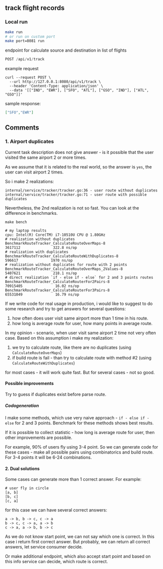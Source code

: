 ## track flight records

### Local run
```bash
make run
# or run on custom port
make port=8081 run
```

endpoint for calculate source and destination in list of flights
```go
POST /api/v1/track
```
example request
```shell
curl --request POST \
  --url http://127.0.0.1:8080/api/v1/track \
  --header 'Content-Type: application/json' \
  --data '[["IND", "EWR"], ["SFO", "ATL"], ["GSO", "IND"], ["ATL", "GSO"]]'
```
sample response:
```json
["SFO","EWR"]
```

## Comments

### 1. Airport duplicates
Current task description does not give answer - is it possible that the user visited the same airport 2 or more times.

As we assume that it is related to the real world, so the answer is `yes`, the user can visit airport 2 times.

So i make 2 realizations:
```
internal/service/tracker/tracker.go:36 - user route without duplicates
internal/service/tracker/tracker.go:71 - user route with possible duplicates
```

Nevertheless, the 2nd realization is not so fast. You can look at the difference in benchmarks.  
```shell
make bench

# my laptop results
cpu: Intel(R) Core(TM) i7-10510U CPU @ 1.80GHz
# realization without duplicates
BenchmarkRouteTracker_CalculateRouteOverMaps-8                   3617112               322.8 ns/op
# realization with duplicates
BenchmarkRouteTracker_CalculateRouteWithDuplicates-8              596617               1970 ns/op
# realization without duplicates for route with 2 points
BenchmarkRouteTracker_CalculateRouteOverMaps_2Values-8           5407621               218.1 ns/op
# direct realization `if - else if - else` for 2 and 3 points routes
BenchmarkRouteTracker_CalculateRouterFor2Pairs-8                70915405               16.02 ns/op
BenchmarkRouteTracker_CalculateRouterFor3Pairs-8                65531049               16.79 ns/op
```
If we write code for real usage in production, i would like to suggest to do some research and try to get answers for several questions:
1. how often does user visit same airport more than 1 time in his route.
2. how long is average route for user, how many points in average route.

In my opinion - scenario, when user visit same airport 2 time not very often case. 
Based on this assumption i make my realization:
1. we try to calculate route, like there are no duplicates (using `CalculateRouteOverMaps`)
2. if build route is fail - than try to calculate route with method #2 (using `CalculateRouteWithDuplicates`)

for most cases - it will work quite fast. But for several cases - not so good. 

#### Possible improvements
Try to guess if duplicates exist before parse route. 
##### Codogeneration
I make some methods, which use very naive approach - `if - else if - else` for 2 and 3 points. Benchmark for these methods shows best results.

If it is possible to collect statistic - how long is average route for user, then other improvements are possible.

For example, 90% of users fly using 3-4 point. So we can generate code for these cases - make all possible pairs using combinatorics and build route. 
For 3-4 points it will be 6-24 combinations.

#### 2. Dual solutions
Some cases can generate more than 1 correct answer. For example:
```
# user fly in circle
[a, b]
[b, c]
[c, a]
```

for this case we can have several correct answers:
```
a -> b, b -> c, c -> a
b -> c, c -> a, a -> b
c -> a, a -> b, b -> c
```
As we do not know start point, we can not say which one is correct. In this case i return first correct answer. 
But probably, we can return all correct answers, let service consumer decide.

Or make additional endpoint, which also accept start point and based on this info service can decide, which route is correct.

